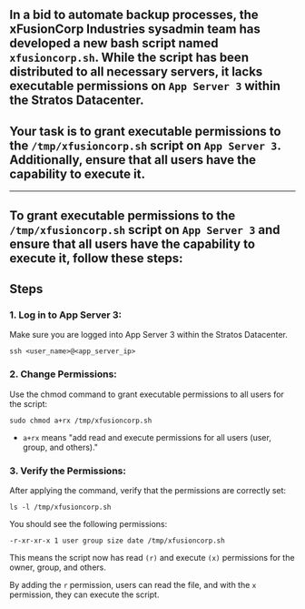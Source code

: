 ## In a bid to automate backup processes, the xFusionCorp Industries sysadmin team has developed a new bash script named `xfusioncorp.sh`. While the script has been distributed to all necessary servers, it lacks executable permissions on `App Server 3` within the Stratos Datacenter.

## Your task is to grant executable permissions to the `/tmp/xfusioncorp.sh` script on `App Server 3`. Additionally, ensure that all users have the capability to execute it.

---

## To grant executable permissions to the `/tmp/xfusioncorp.sh` script on `App Server 3` and ensure that all users have the capability to execute it, follow these steps:

## Steps

### 1. Log in to App Server 3: 
Make sure you are logged into App Server 3 within the Stratos Datacenter.

`ssh <user_name>@<app_server_ip>`

### 2. Change Permissions:
Use the chmod command to grant executable permissions to all users for the script:

`sudo chmod a+rx /tmp/xfusioncorp.sh`

 - `a+rx` means "add read and execute permissions for all users (user, group, and others)."

### 3. Verify the Permissions:
After applying the command, verify that the permissions are correctly set:

`ls -l /tmp/xfusioncorp.sh`

You should see the following permissions:

`-r-xr-xr-x 1 user group size date /tmp/xfusioncorp.sh`

This means the script now has read `(r)` and execute `(x)` permissions for the owner, group, and others.

By adding the `r` permission, users can read the file, and with the `x` permission, they can execute the script.


